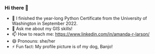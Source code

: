 ### Hi there 👋

- 🌱 I finished the year-long Python Certificate from the University of Washington in September 2022.
- 💬 Ask me about my GIS skills!
- 📫 How to reach me: https://www.linkedin.com/in/amanda-r-larson/
- 😄 Pronouns: she/her
- ⚡ Fun fact: My profile picture is of my dog, Banjo!
